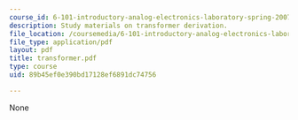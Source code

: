```yaml
---
course_id: 6-101-introductory-analog-electronics-laboratory-spring-2007
description: Study materials on transformer derivation.
file_location: /coursemedia/6-101-introductory-analog-electronics-laboratory-spring-2007/89b45ef0e390bd17128ef6891dc74756_transformer.pdf
file_type: application/pdf
layout: pdf
title: transformer.pdf
type: course
uid: 89b45ef0e390bd17128ef6891dc74756

---
```

None